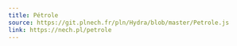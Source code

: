 ```yaml
---  
title: Pétrole  
source: https://git.plnech.fr/pln/Hydra/blob/master/Petrole.js  
link: https://nech.pl/petrole  
---
```

